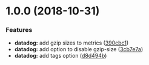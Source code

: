 # 1.0.0 (2018-10-31)


### Features

* **datadog:** add gzip sizes to metrics ([390cbc1](https://github.com/brandondoran/stats-reporter-webpack-plugin/commit/390cbc1))
* **datadog:** add option to disable gzip-size ([3cb7e7a](https://github.com/brandondoran/stats-reporter-webpack-plugin/commit/3cb7e7a))
* **datadog:** add tags option ([d8d494b](https://github.com/brandondoran/stats-reporter-webpack-plugin/commit/d8d494b))
